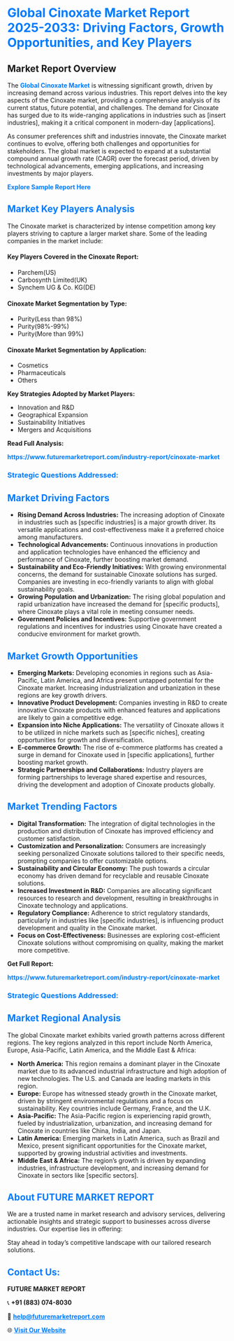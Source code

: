 <h1 style="color: #007BFF;">Global Cinoxate Market Report 2025-2033: Driving Factors, Growth Opportunities, and Key Players</h1>

<section id="overview">
<h2>Market Report Overview</h2>
<p>The <a href="https://www.futuremarketreport.com/industry-report/cinoxate-market" style="color: #007BFF; text-decoration: none;"><strong>Global Cinoxate Market</strong></a> is witnessing significant growth, driven by increasing demand across various industries. This report delves into the key aspects of the Cinoxate market, providing a comprehensive analysis of its current status, future potential, and challenges. The demand for Cinoxate has surged due to its wide-ranging applications in industries such as [insert industries], making it a critical component in modern-day [applications].</p>
<p>As consumer preferences shift and industries innovate, the Cinoxate market continues to evolve, offering both challenges and opportunities for stakeholders. The global market is expected to expand at a substantial compound annual growth rate (CAGR) over the forecast period, driven by technological advancements, emerging applications, and increasing investments by major players.</p>
</section>

<section id="overview">
<p><a href="https://www.futuremarketreport.com/request-sample/reportId=114733" style="color: #007BFF; text-decoration: none;"><strong>Explore Sample Report Here</strong></a></p>
</section>

<section id="key-players">
<h2 style="color: #007BFF;">Market Key Players Analysis</h2>
<p>The Cinoxate market is characterized by intense competition among key players striving to capture a larger market share. Some of the leading companies in the market include:</p>
<h4>Key Players Covered in the Cinoxate Report:</h4>
<ul><li>Parchem(US)</li><li>Carbosynth Limited(UK)</li><li>Synchem UG &amp; Co. KG(DE)</li></ul>
<h4>Cinoxate Market Segmentation by Type:</h4>
<ul><li>Purity(Less than 98%)</li><li>Purity(98%-99%)</li><li>Purity(More than 99%)</li></ul>

<h4>Cinoxate Market Segmentation by Application:</h4>
<ul><li>Cosmetics</li><li>Pharmaceuticals</li><li>Others</li></ul>
<p><strong>Key Strategies Adopted by Market Players:</strong></p>
<ul>
<li>Innovation and R&D</li>
<li>Geographical Expansion</li>
<li>Sustainability Initiatives</li>
<li>Mergers and Acquisitions</li>
</ul>
</section>

<section>
<p><strong>Read Full Analysis: </strong></p><a href="https://www.futuremarketreport.com/industry-report/cinoxate-market" style="color: #007BFF; text-decoration: none;"><strong>https://www.futuremarketreport.com/industry-report/cinoxate-market</strong></a>
<h3 style="color: #007BFF;">Strategic Questions Addressed:</h3>
</section>

<section id="driving-factors">
<h2 style="color: #007BFF;">Market Driving Factors</h2>
<ul>
<li><strong>Rising Demand Across Industries:</strong> The increasing adoption of Cinoxate in industries such as [specific industries] is a major growth driver. Its versatile applications and cost-effectiveness make it a preferred choice among manufacturers.</li>
<li><strong>Technological Advancements:</strong> Continuous innovations in production and application technologies have enhanced the efficiency and performance of Cinoxate, further boosting market demand.</li>
<li><strong>Sustainability and Eco-Friendly Initiatives:</strong> With growing environmental concerns, the demand for sustainable Cinoxate solutions has surged. Companies are investing in eco-friendly variants to align with global sustainability goals.</li>
<li><strong>Growing Population and Urbanization:</strong> The rising global population and rapid urbanization have increased the demand for [specific products], where Cinoxate plays a vital role in meeting consumer needs.</li>
<li><strong>Government Policies and Incentives:</strong> Supportive government regulations and incentives for industries using Cinoxate have created a conducive environment for market growth.</li>
</ul>
</section>

<section id="growth-opportunities">
<h2 style="color: #007BFF;">Market Growth Opportunities</h2>
<ul>
<li><strong>Emerging Markets:</strong> Developing economies in regions such as Asia-Pacific, Latin America, and Africa present untapped potential for the Cinoxate market. Increasing industrialization and urbanization in these regions are key growth drivers.</li>
<li><strong>Innovative Product Development:</strong> Companies investing in R&D to create innovative Cinoxate products with enhanced features and applications are likely to gain a competitive edge.</li>
<li><strong>Expansion into Niche Applications:</strong> The versatility of Cinoxate allows it to be utilized in niche markets such as [specific niches], creating opportunities for growth and diversification.</li>
<li><strong>E-commerce Growth:</strong> The rise of e-commerce platforms has created a surge in demand for Cinoxate used in [specific applications], further boosting market growth.</li>
<li><strong>Strategic Partnerships and Collaborations:</strong> Industry players are forming partnerships to leverage shared expertise and resources, driving the development and adoption of Cinoxate products globally.</li>
</ul>
</section>

<section id="trending-factors">
<h2 style="color: #007BFF;">Market Trending Factors</h2>
<ul>
<li><strong>Digital Transformation:</strong> The integration of digital technologies in the production and distribution of Cinoxate has improved efficiency and customer satisfaction.</li>
<li><strong>Customization and Personalization:</strong> Consumers are increasingly seeking personalized Cinoxate solutions tailored to their specific needs, prompting companies to offer customizable options.</li>
<li><strong>Sustainability and Circular Economy:</strong> The push towards a circular economy has driven demand for recyclable and reusable Cinoxate solutions.</li>
<li><strong>Increased Investment in R&D:</strong> Companies are allocating significant resources to research and development, resulting in breakthroughs in Cinoxate technology and applications.</li>
<li><strong>Regulatory Compliance:</strong> Adherence to strict regulatory standards, particularly in industries like [specific industries], is influencing product development and quality in the Cinoxate market.</li>
<li><strong>Focus on Cost-Effectiveness:</strong> Businesses are exploring cost-efficient Cinoxate solutions without compromising on quality, making the market more competitive.</li>
</ul>
</section>

<section>
<p><strong>Get Full Report: </strong></p><a href="https://www.futuremarketreport.com/industry-report/cinoxate-market" style="color: #007BFF; text-decoration: none;"><strong>https://www.futuremarketreport.com/industry-report/cinoxate-market</strong></a>
<h3 style="color: #007BFF;">Strategic Questions Addressed:</h3>
</section>


<section id="regional-analysis">
<h2 style="color: #007BFF;">Market Regional Analysis</h2>
<p>The global Cinoxate market exhibits varied growth patterns across different regions. The key regions analyzed in this report include North America, Europe, Asia-Pacific, Latin America, and the Middle East & Africa:</p>
<ul>
<li><strong>North America:</strong> This region remains a dominant player in the Cinoxate market due to its advanced industrial infrastructure and high adoption of new technologies. The U.S. and Canada are leading markets in this region.</li>
<li><strong>Europe:</strong> Europe has witnessed steady growth in the Cinoxate market, driven by stringent environmental regulations and a focus on sustainability. Key countries include Germany, France, and the U.K.</li>
<li><strong>Asia-Pacific:</strong> The Asia-Pacific region is experiencing rapid growth, fueled by industrialization, urbanization, and increasing demand for Cinoxate in countries like China, India, and Japan.</li>
<li><strong>Latin America:</strong> Emerging markets in Latin America, such as Brazil and Mexico, present significant opportunities for the Cinoxate market, supported by growing industrial activities and investments.</li>
<li><strong>Middle East & Africa:</strong> The region’s growth is driven by expanding industries, infrastructure development, and increasing demand for Cinoxate in sectors like [specific sectors].</li>
</ul>
</section>

<footer>
<h2 style="color: #007BFF;">About FUTURE MARKET REPORT</h2>
<p>We are a trusted name in market research and advisory services, delivering actionable insights and strategic support to businesses across diverse industries. Our expertise lies in offering:</p>

<p>Stay ahead in today’s competitive landscape with our tailored research solutions.</p>

<h2 style="color: #007BFF;">Contact Us:</h2>
<p><strong>FUTURE MARKET REPORT</strong></p>
<p>📞 <strong>+91 (883) 074-8030</strong></p>
<p>📧 <strong><a href="mailto:help@futuremarketreport.com" style="color: #007BFF;">help@futuremarketreport.com</a></strong></p>
<p>🌐 <strong><a href="https://www.futuremarketreport.com/" style="color: #007BFF;">Visit Our Website</a></strong></p>
</footer>